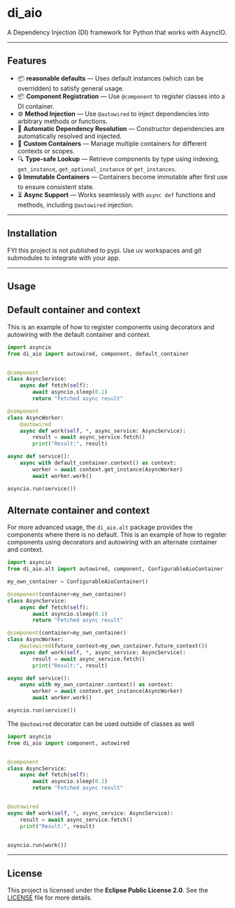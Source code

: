 # di_aio

A Dependency Injection (DI) framework for Python that works with AsyncIO.

---

## Features

- 📦 **reasonable defaults** — Uses default instances (which can be overridden) to satisfy general usage.
- 📦 **Component Registration** — Use `@component` to register classes into a DI container.
- ⚙️ **Method Injection** — Use `@autowired` to inject dependencies into arbitrary methods or functions.
- 🔄 **Automatic Dependency Resolution** — Constructor dependencies are automatically resolved and injected.
- 🧱 **Custom Containers** — Manage multiple containers for different contexts or scopes.
- 🔍 **Type-safe Lookup** — Retrieve components by type using indexing, `get_instance`, `get_optional_instance` or `get_instances`.
- 🔒 **Immutable Containers** — Containers become immutable after first use to ensure consistent state.
- ⏳ **Async Support** — Works seamlessly with `async def` functions and methods, including `@autowired` injection.

---

## Installation

FYI this project is not published to pypi.  Use uv workspaces and git submodules to integrate with your app.

---

## Usage



## Default container and context

This is an example of how to register components using decorators and autowiring with the default container and context.

```python
import asyncio
from di_aio import autowired, component, default_container


@component
class AsyncService:
    async def fetch(self):
        await asyncio.sleep(0.1)
        return "Fetched async result"

@component
class AsyncWorker:
    @autowired
    async def work(self, *, async_service: AsyncService):
        result = await async_service.fetch()
        print("Result:", result)

async def service():
    async with default_container.context() as context:
        worker = await context.get_instance(AsyncWorker)
        await worker.work()

asyncio.run(service())
```


## Alternate container and context

For more advanced usage, the `di_aio.alt` package provides the components where there is no default.  This is an example of how to register components using decorators and autowiring with an alternate container and context.

```python
import asyncio
from di_aio.alt import autowired, component, ConfigurableAioContainer

my_own_container = ConfigurableAioContainer()

@component(container=my_own_container)
class AsyncService:
    async def fetch(self):
        await asyncio.sleep(0.1)
        return "Fetched async result"

@component(container=my_own_container)
class AsyncWorker:
    @autowired(future_context=my_own_container.future_context())
    async def work(self, *, async_service: AsyncService):
        result = await async_service.fetch()
        print("Result:", result)

async def service():
    async with my_own_container.context() as context:
        worker = await context.get_instance(AsyncWorker)
        await worker.work()

asyncio.run(service())
```

The `@autowired` decorator can be used outside of classes as well

```python
import asyncio
from di_aio import component, autowired


@component
class AsyncService:
    async def fetch(self):
        await asyncio.sleep(0.1)
        return "Fetched async result"


@autowired
async def work(self, *, async_service: AsyncService):
    result = await async_service.fetch()
    print("Result:", result)


asyncio.run(work())
```
---

## License

This project is licensed under the **Eclipse Public License 2.0**.
See the [LICENSE](LICENSE) file for more details.

